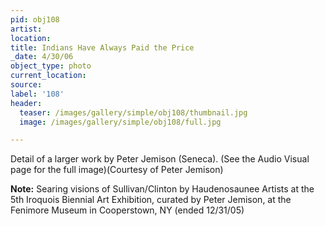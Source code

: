 ```yaml
---
pid: obj108
artist:
location:
title: Indians Have Always Paid the Price
_date: 4/30/06
object_type: photo
current_location:
source:
label: '108'
header:
  teaser: /images/gallery/simple/obj108/thumbnail.jpg
  image: /images/gallery/simple/obj108/full.jpg

---
```

Detail of a larger work by Peter Jemison (Seneca). (See the Audio Visual page for the full image)(Courtesy of Peter Jemison)

**Note:**
Searing visions of Sullivan/Clinton by Haudenosaunee Artists at the 5th Iroquois Biennial Art Exhibition, curated by Peter Jemison, at the Fenimore Museum in Cooperstown, NY (ended 12/31/05)
